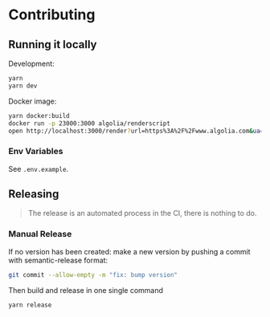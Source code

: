# Contributing

## Running it locally

Development:

```sh
yarn
yarn dev
```

Docker image:

```sh
yarn docker:build
docker run -p 23000:3000 algolia/renderscript
open http://localhost:3000/render?url=https%3A%2F%2Fwww.algolia.com&ua=Test+Renderscript
```

### Env Variables

See `.env.example`.

## Releasing

> The release is an automated process in the CI, there is nothing to do.

### Manual Release

If no version has been created: make a new version by pushing a commit with semantic-release format:

```sh
git commit --allow-empty -m "fix: bump version"
```

Then build and release in one single command

```sh
yarn release
```
